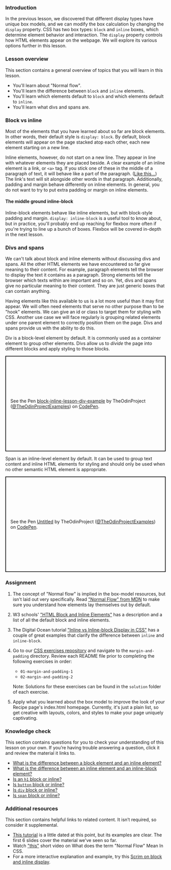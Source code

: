 ### Introduction

In the previous lesson, we discovered that different display types have unique box models, and we can modify the box calculation by changing the `display` property. CSS has two box types: `block` and `inline` boxes, which determine element behavior and interaction. The `display` property controls how HTML elements appear on the webpage. We will explore its various options further in this lesson.

### Lesson overview

This section contains a general overview of topics that you will learn in this lesson.

- You'll learn about "Normal flow".
- You'll learn the difference between `block` and `inline` elements.
- You'll learn which elements default to `block` and which elements default to `inline`.
- You'll learn what divs and spans are.

### Block vs inline

Most of the elements that you have learned about so far are block elements.  In other words, their default style is `display: block`. <span id="block-inline-difference"></span>By default, block elements will appear on the page stacked atop each other, each new element starting on a new line.

Inline elements, however, do not start on a new line. They appear in line with whatever elements they are placed beside. A clear example of an inline element is a link, or `<a>` tag. If you stick one of these in the middle of a paragraph of text, it will behave like a part of the paragraph. ([Like this...](https://www.youtube.com/watch?v=dQw4w9WgXcQ)) The link's text will sit alongside other words in that paragraph. Additionally, padding and margin behave differently on inline elements. In general, you do not want to try to put extra padding or margin on inline elements.

#### The middle ground inline-block

Inline-block elements behave like inline elements, but with block-style padding and margin. `display: inline-block` is a useful tool to know about, but in practice, you'll probably end up reaching for flexbox more often if you're trying to line up a bunch of boxes. Flexbox will be covered in-depth in the next lesson.

### Divs and spans

We can't talk about block and inline elements without discussing divs and spans. All the other HTML elements we have encountered so far give meaning to their content. For example, paragraph elements tell the browser to display the text it contains as a paragraph. Strong elements tell the browser which texts within are important and so on. Yet, divs and spans give no particular meaning to their content. They are just generic boxes that can contain anything.

Having elements like this available to us is a lot more useful than it may first appear. We will often need elements that serve no other purpose than to be "hook" elements. We can give an id or class to target them for styling with CSS. Another use case we will face regularly is grouping related elements under one parent element to correctly position them on the page. Divs and spans provide us with the ability to do this.

Div is a block-level element by default. It is commonly used as a container element to group other elements. Divs allow us to _divide_ the page into different blocks and apply styling to those blocks.

<p class="codepen" data-height="300" data-theme-id="dark" data-default-tab="html,result" data-slug-hash="KKXXbwR" data-preview="true" data-user="TheOdinProjectExamples" style="height: 300px; box-sizing: border-box; display: flex; align-items: center; justify-content: center; border: 2px solid; margin: 1em 0; padding: 1em;">
  <span>See the Pen <a href="https://codepen.io/TheOdinProjectExamples/pen/KKXXbwR">
  block-inline-lesson-div-example</a> by TheOdinProject (<a href="https://codepen.io/TheOdinProjectExamples">@TheOdinProjectExamples</a>)
  on <a href="https://codepen.io">CodePen</a>.</span>
</p>

<script async src="https://cpwebassets.codepen.io/assets/embed/ei.js"></script>

Span is an inline-level element by default. It can be used to group text content and inline HTML elements for styling and should only be used when no other semantic HTML element is appropriate.

<p class="codepen" data-height="300" data-theme-id="dark" data-default-tab="html,result" data-slug-hash="abLLPor" data-preview="true" data-user="TheOdinProjectExamples" style="height: 300px; box-sizing: border-box; display: flex; align-items: center; justify-content: center; border: 2px solid; margin: 1em 0; padding: 1em;">
  <span>See the Pen <a href="https://codepen.io/TheOdinProjectExamples/pen/abLLPor">
  Untitled</a> by TheOdinProject (<a href="https://codepen.io/TheOdinProjectExamples">@TheOdinProjectExamples</a>)
  on <a href="https://codepen.io">CodePen</a>.</span>
</p>

<script async src="https://cpwebassets.codepen.io/assets/embed/ei.js"></script>

### Assignment

<div class="lesson-content__panel" markdown="1">

1. The concept of "Normal flow" is implied in the box-model resources, but isn't laid out very specifically. Read ["Normal Flow" from MDN](https://developer.mozilla.org/en-US/docs/Learn/CSS/CSS_layout/Normal_Flow) to make sure you understand how elements lay themselves out by default.
1. W3 schools' ["HTML Block and Inline Elements"](https://www.w3schools.com/html/html_blocks.asp) has a description and a list of all the default block and inline elements.
1. The Digital Ocean tutorial ["Inline vs Inline-block Display in CSS"](https://www.digitalocean.com/community/tutorials/css-display-inline-vs-inline-block) has a couple of great examples that clarify the difference between `inline` and `inline-block`.
1. Go to our [CSS exercises repository](https://github.com/TheOdinProject/css-exercises) and navigate to the `margin-and-padding` directory. Review each README file prior to completing the following exercises in order:
   - `01-margin-and-padding-1`
   - `02-margin-and-padding-2`

   Note: Solutions for these exercises can be found in the `solution` folder of each exercise.

1. Apply what you learned about the box model to improve the look of your Recipe page's index.html homepage. Currently, it's just a plain list, so get creative with layouts, colors, and styles to make your page uniquely captivating.

</div>

### Knowledge check

This section contains questions for you to check your understanding of this lesson on your own. If you’re having trouble answering a question, click it and review the material it links to.

- [What is the difference between a block element and an inline element?](#block-inline-difference)
- [What is the difference between an inline element and an inline-block element?](https://www.digitalocean.com/community/tutorials/css-display-inline-vs-inline-block)
- [Is an `h1` block or inline?](https://www.w3schools.com/html/html_blocks.asp)
- [Is `button` block or inline?](https://www.w3schools.com/html/html_blocks.asp)
- [Is `div` block or inline?](https://www.w3schools.com/html/html_blocks.asp)
- [Is `span` block or inline?](https://www.w3schools.com/html/html_blocks.asp)

### Additional resources

This section contains helpful links to related content. It isn’t required, so consider it supplemental.

- [This tutorial](https://learnlayout.com/no-layout.html) is a little dated at this point, but its examples are clear. The first 6 slides cover the material we've seen so far.
- Watch ["this"](https://www.youtube.com/watch?v=nfXRw06FgK8) short video on What does the term "Normal Flow" Mean In CSS.
- For a more interactive explanation and example, try this [Scrim on block and inline display](https://scrimba.com/scrim/co5024997a7e46c232d9abe55).
